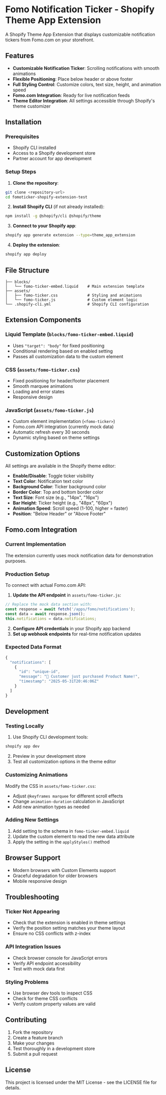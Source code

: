 # Fomo Notification Ticker - Shopify Theme App Extension

A Shopify Theme App Extension that displays customizable notification tickers from Fomo.com on your storefront.

## Features

- **Customizable Notification Ticker**: Scrolling notifications with smooth animations
- **Flexible Positioning**: Place below header or above footer
- **Full Styling Control**: Customize colors, text size, height, and animation speed
- **Fomo.com Integration**: Ready for live notification feeds
- **Theme Editor Integration**: All settings accessible through Shopify's theme customizer

## Installation

### Prerequisites
- Shopify CLI installed
- Access to a Shopify development store
- Partner account for app development

### Setup Steps

1. **Clone the repository**:
```bash
git clone <repository-url>
cd fomoticker-shopify-extension-test
```

2. **Install Shopify CLI** (if not already installed):
```bash
npm install -g @shopify/cli @shopify/theme
```

3. **Connect to your Shopify app**:
```bash
shopify app generate extension --type=theme_app_extension
```

4. **Deploy the extension**:
```bash
shopify app deploy
```

## File Structure

```
├── blocks/
│   └── fomo-ticker-embed.liquid    # Main extension template
├── assets/
│   ├── fomo-ticker.css             # Styling and animations
│   └── fomo-ticker.js              # Custom element logic
└── .shopify-cli.yml                # Shopify CLI configuration
```

## Extension Components

### Liquid Template (`blocks/fomo-ticker-embed.liquid`)
- Uses `"target": "body"` for fixed positioning
- Conditional rendering based on enabled setting
- Passes all customization data to the custom element

### CSS (`assets/fomo-ticker.css`)
- Fixed positioning for header/footer placement
- Smooth marquee animations
- Loading and error states
- Responsive design

### JavaScript (`assets/fomo-ticker.js`)
- Custom element implementation (`<fomo-ticker>`)
- Fomo.com API integration (currently mock data)
- Automatic refresh every 30 seconds
- Dynamic styling based on theme settings

## Customization Options

All settings are available in the Shopify theme editor:

- **Enable/Disable**: Toggle ticker visibility
- **Text Color**: Notification text color
- **Background Color**: Ticker background color
- **Border Color**: Top and bottom border color
- **Text Size**: Font size (e.g., "14px", "16px")
- **Bar Height**: Ticker height (e.g., "48px", "60px")
- **Animation Speed**: Scroll speed (1-100, higher = faster)
- **Position**: "Below Header" or "Above Footer"

## Fomo.com Integration

### Current Implementation
The extension currently uses mock notification data for demonstration purposes.

### Production Setup
To connect with actual Fomo.com API:

1. **Update the API endpoint** in `assets/fomo-ticker.js`:
```javascript
// Replace the mock data section with:
const response = await fetch('/apps/fomo/notifications');
const data = await response.json();
this.notifications = data.notifications;
```

2. **Configure API credentials** in your Shopify app backend
3. **Set up webhook endpoints** for real-time notification updates

### Expected Data Format
```javascript
{
  "notifications": [
    {
      "id": "unique-id",
      "message": "🎉 Customer just purchased Product Name!",
      "timestamp": "2025-05-31T20:46:06Z"
    }
  ]
}
```

## Development

### Testing Locally
1. Use Shopify CLI development tools:
```bash
shopify app dev
```

2. Preview in your development store
3. Test all customization options in the theme editor

### Customizing Animations
Modify the CSS in `assets/fomo-ticker.css`:
- Adjust `@keyframes marquee` for different scroll effects
- Change `animation-duration` calculation in JavaScript
- Add new animation types as needed

### Adding New Settings
1. Add setting to the schema in `fomo-ticker-embed.liquid`
2. Update the custom element to read the new data attribute
3. Apply the setting in the `applyStyles()` method

## Browser Support
- Modern browsers with Custom Elements support
- Graceful degradation for older browsers
- Mobile responsive design

## Troubleshooting

### Ticker Not Appearing
- Check that the extension is enabled in theme settings
- Verify the position setting matches your theme layout
- Ensure no CSS conflicts with z-index

### API Integration Issues
- Check browser console for JavaScript errors
- Verify API endpoint accessibility
- Test with mock data first

### Styling Problems
- Use browser dev tools to inspect CSS
- Check for theme CSS conflicts
- Verify custom property values are valid

## Contributing

1. Fork the repository
2. Create a feature branch
3. Make your changes
4. Test thoroughly in a development store
5. Submit a pull request

## License

This project is licensed under the MIT License - see the LICENSE file for details.
